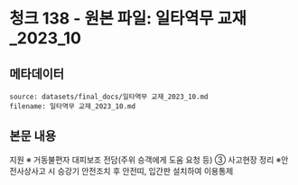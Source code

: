 # 청크 138 - 원본 파일: 일타역무 교재_2023_10

## 메타데이터

```
source: datasets/final_docs/일타역무 교재_2023_10.md
filename: 일타역무 교재_2023_10.md
```

## 본문 내용

지원  ※ 거동불편자 대피보조 전담(주위 승객에게 도움 요청 등)  ③ 사고현장 정리 ※안전사상사고 시 승강기 안전조치 후 안전띠, 입간판 설치하여 이용통제